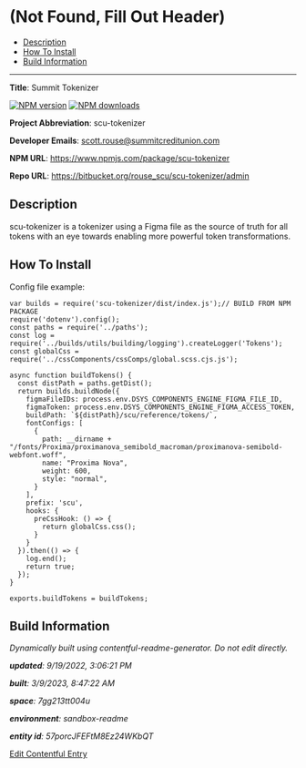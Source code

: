 # (Not Found, Fill Out Header)
<!-- 
  Do not edit directly, built using contentful-readme-generator.
  Content details in Build Information below.
-->

- [Description](#description)
- [How To Install](#how-to-install)
- [Build Information](#build-information)

---


__Title__: Summit Tokenizer

<span class="badge-npmversion"><a href="https://npmjs.org/package/scu-tokenizer" title="View this project on NPM"><img src="https://img.shields.io/npm/v/scu-tokenizer.svg" alt="NPM version" /></a></span>
<span class="badge-npmdownloads"><a href="https://npmjs.org/package/scu-tokenizer" title="View this project on NPM"><img src="https://img.shields.io/npm/dm/scu-tokenizer.svg" alt="NPM downloads" /></a></span>

__Project Abbreviation__: scu-tokenizer

__Developer Emails__: scott.rouse@summitcreditunion.com

__NPM URL__: https://www.npmjs.com/package/scu-tokenizer

__Repo URL__: https://bitbucket.org/rouse_scu/scu-tokenizer/admin

## Description

scu-tokenizer is a tokenizer using a Figma file as the source 
of truth for all tokens with an eye towards enabling more powerful token transformations.

## How To Install

Config file example:
```
var builds = require('scu-tokenizer/dist/index.js');// BUILD FROM NPM PACKAGE
require('dotenv').config();
const paths = require('../paths');
const log = require('../builds/utils/building/logging').createLogger('Tokens');
const globalCss = require('../cssComponents/cssComps/global.scss.cjs.js');

async function buildTokens() {
  const distPath = paths.getDist();
  return builds.buildNode({
    figmaFileIDs: process.env.DSYS_COMPONENTS_ENGINE_FIGMA_FILE_ID,
    figmaToken: process.env.DSYS_COMPONENTS_ENGINE_FIGMA_ACCESS_TOKEN,
    buildPath: `${distPath}/scu/reference/tokens/`,
    fontConfigs: [
      {
        path: __dirname + "/fonts/Proxima/proximanova_semibold_macroman/proximanova-semibold-webfont.woff",
        name: "Proxima Nova",
        weight: 600,
        style: "normal",
      }
    ],
    prefix: 'scu',
    hooks: {
      preCssHook: () => {
        return globalCss.css();
      }
    }
  }).then(() => {
    log.end();
    return true;
  });
}

exports.buildTokens = buildTokens;
```

## Build Information

*Dynamically built using contentful-readme-generator. Do not edit directly.*

*__updated__: 9/19/2022, 3:06:21 PM*

*__built__: 3/9/2023, 8:47:22 AM*

*__space__: 7gg213tt004u*

*__environment__: sandbox-readme*

*__entity id__: 57porcJFEFtM8Ez24WKbQT*

[Edit Contentful Entry](https://app.contentful.com/spaces/7gg213tt004u/environments/sandbox-readme/entries/57porcJFEFtM8Ez24WKbQT)